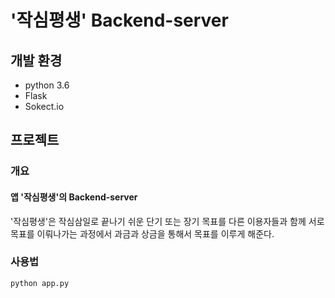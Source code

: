 # '작심평생' Backend-server 

## 개발 환경
- python 3.6
- Flask
- Sokect.io

## 프로젝트
### 개요
#### 앱 '작심평생'의 Backend-server
 '작심평생'은 작심삼일로 끝나기 쉬운 단기 또는 장기 목표를 다른 이용자들과 함께 서로 목표를 이뤄나가는 과정에서 과금과 상금을 통해서 목표를 이루게 해준다.  

### 사용법
```
python app.py
```
